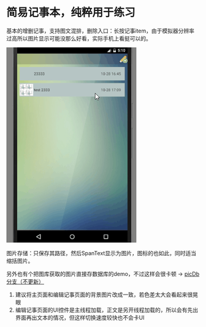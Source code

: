 # 简易记事本，纯粹用于练习

基本的增删记事，支持图文混排，删除入口：长按记事item，由于模拟器分辨率过高所以图片显示可能没那么好看，实际手机上看挺可以的。

![](/demo.gif)

图片存储：只保存其路径，然后SpanText显示为图片，图标的也如此，同时适当缩括图片。

另外也有个把图库获取的图片直接存数据库的demo，不过这样会很卡顿 -> [picDb分支（不更新）](https://github.com/hanyuguang/Notepad/tree/pidDb)

1. 建议将主页面和编辑记事页面的背景图片改成一致，若色差太大会看起来很晃眼
2. 编辑记事页面的UI控件是主线程加载，正文是另开线程加载的，所以会有先出界面再出文本的情况，但这样切换速度较快也不会卡UI